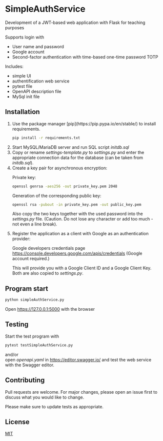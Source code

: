 # SimpleAuthService
<p>Development of a JWT-based web application with Flask for teaching purposes</p>

Supports login with 
<ul>
<li>User name and password</li>
<li>Google account</li>
<li>Second-factor authentication with time-based one-time password TOTP</li>
</ul>

Includes:
<ul>
<li>simple UI</li>
<li>authentification web service</li>
<li>pytest file</li>
<li>OpenAPI description file</li>
<li>MySql init file</li>
</ul>

## Installation

<ol>
<li>Use the package manager [pip](https://pip.pypa.io/en/stable/) to install requirements.

```bash
pip install -r requirements.txt
```
</li>
<li>Start MySQL/MariaDB server and run SQL script <i>initdb.sql</i></li>
<li>Copy or rename <i>settings-template.py</i> to <i>settings.py</i> and enter the appropriate connection data for the database (can be taken from <i>initdb.sql</i>).</li>
<li>Create a key pair for asynchronous encryption:

Private key:
```bash
openssl genrsa -aes256 -out private_key.pem 2048
```
Generation of the corresponding public key:
```bash
openssl rsa -pubout -in private_key.pem -out public_key.pem
```
Also copy the two keys together with the used password into the <i>settings.py</i> file. (Caution. Do not lose any character or add too much - not even a line break).</li>
<li>Register the application as a client with Google as an authentication provider:

Google developers credentials page<br>
https://console.developers.google.com/apis/credentials (Google account required.)

This will provide you with a Google Client ID and a Google Client Key. Both are also copied to <i>settings.py</i>.</li>
</ol>

## Program start

```bash
python simpleAuthService.py
```

Open https://127.0.0.1:5000 with the browser

## Testing

Start the test program with 
```bash
pytest testSimpleAuthService.py
```
and/or <br>
open <i>openapi.yaml</i> in https://editor.swagger.io/ and test the web service with the Swagger editor.

## Contributing

Pull requests are welcome. For major changes, please open an issue first
to discuss what you would like to change.

Please make sure to update tests as appropriate.

## License

[MIT](https://choosealicense.com/licenses/mit/)